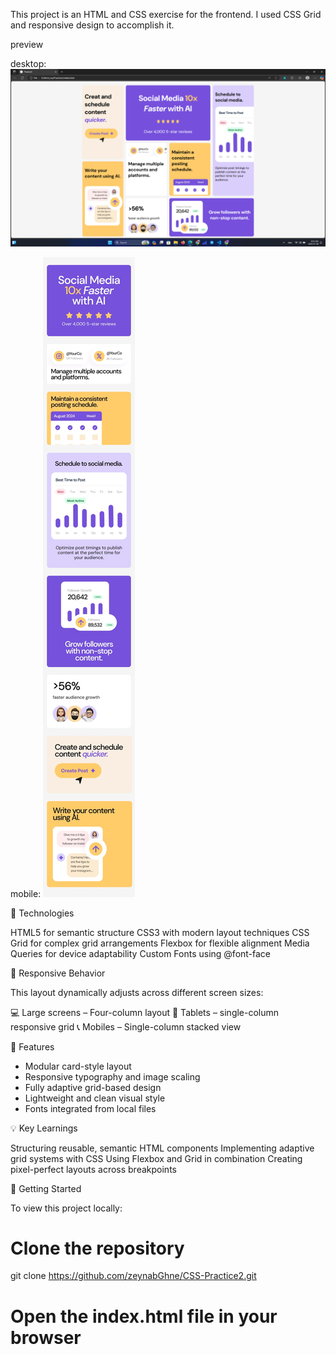 This project is an HTML and CSS exercise for the frontend. I used CSS Grid and responsive design to accomplish it.

preview

desktop:
![Desktop Preview](./desktop.png)

mobile:
![Desktop Preview](./mobile.jpg)


🧰 Technologies

HTML5 for semantic structure
CSS3 with modern layout techniques
CSS Grid for complex grid arrangements
Flexbox for flexible alignment
Media Queries for device adaptability
Custom Fonts using @font-face



📱 Responsive Behavior

This layout dynamically adjusts across different screen sizes:

💻 Large screens – Four-column layout 
📱 Tablets – single-column responsive grid 
📞 Mobiles – Single-column stacked view



🎯 Features

- Modular card-style layout
- Responsive typography and image scaling
- Fully adaptive grid-based design
- Lightweight and clean visual style
- Fonts integrated from local files
  


💡 Key Learnings

Structuring reusable, semantic HTML components
Implementing adaptive grid systems with CSS
Using Flexbox and Grid in combination
Creating pixel-perfect layouts across breakpoints



🚀 Getting Started

To view this project locally:

# Clone the repository
git clone https://github.com/zeynabGhne/CSS-Practice2.git
# Open the index.html file in your browser
